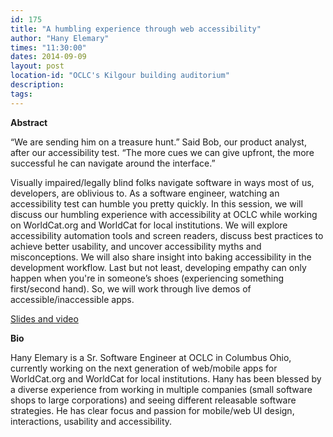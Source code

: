 ```yaml
---
id: 175
title: "A humbling experience through web accessibility"
author: "Hany Elemary"
times: "11:30:00"
dates: 2014-09-09
layout: post
location-id: "OCLC's Kilgour building auditorium"  
description: 
tags: 
---
```

 **Abstract**

“We are sending him on a treasure hunt.” Said Bob, our product analyst, after our accessibility test. “The more cues we can give upfront, the more successful he can navigate around the interface.”   
  
Visually impaired/legally blind folks navigate software in ways most of us, developers, are oblivious to. As a software engineer, watching an accessibility test can humble you pretty quickly. In this session, we will discuss our humbling experience with accessibility at OCLC while working on WorldCat.org and WorldCat for local institutions. We will explore accessibility automation tools and screen readers, discuss best practices to achieve better usability, and uncover accessibility myths and misconceptions. We will also share insight into baking accessibility in the development workflow. Last but not least, developing empathy can only happen when you're in someone’s shoes (experiencing something first/second hand). So, we will work through live demos of accessible/inaccessible apps.  
  
[Slides and video](https://www.youtube.com/watch?v=Br7S-o3jQ_4)   

**Bio**

Hany Elemary is a Sr. Software Engineer at OCLC in Columbus Ohio, currently working on the next generation of web/mobile apps for WorldCat.org and WorldCat for local institutions. Hany has been blessed by a diverse experience from working in multiple companies (small software shops to large corporations) and seeing different releasable software strategies. He has clear focus and passion for mobile/web UI design, interactions, usability and accessibility.

